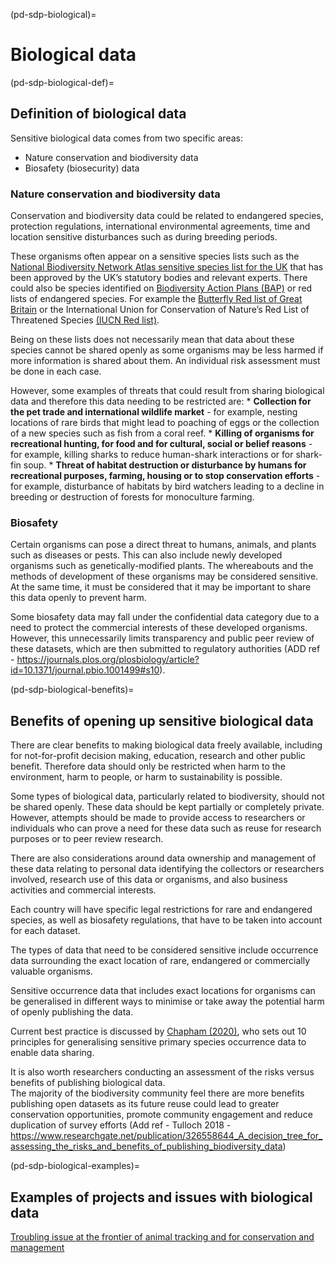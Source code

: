 (pd-sdp-biological)=
# Biological data

(pd-sdp-biological-def)=
## Definition of biological data

Sensitive biological data comes from two specific areas: 
* Nature conservation and biodiversity data
* Biosafety (biosecurity) data

### Nature conservation and biodiversity data

Conservation and biodiversity data could be related to endangered species, protection regulations, international environmental agreements, time and location sensitive disturbances such as during breeding periods.

These organisms often appear on a sensitive species lists such as the [National Biodiversity Network Atlas sensitive species list for the UK](https://docs.nbnatlas.org/sensitive-species-list/) that has been approved by the UK’s statutory bodies and relevant experts. 
There could also be species identified on [Biodiversity Action Plans (BAP)](https://jncc.gov.uk/our-work/uk-bap-priority-species/) or red lists of endangered species. 
For example the [Butterfly Red list of Great Britain](https://butterfly-conservation.org/sites/default/files/red-list.pdf) or the International Union for Conservation of Nature’s Red List of Threatened Species [(IUCN Red list)](https://www.iucnredlist.org/).

Being on these lists does not necessarily mean that data about these species cannot be shared openly as some organisms may be less harmed if more information is shared about them. 
An individual risk assessment must be done in each case.

However, some examples of threats that could result from sharing biological data and therefore this data needing to be restricted are:
        * **Collection for the pet trade and international wildlife market** - for example, nesting locations of rare birds that might lead to poaching of eggs or the collection of a new species such as fish from a coral reef.
        * **Killing of organisms for recreational hunting, for food and for cultural, social or belief reasons** - for example, killing sharks to reduce human-shark interactions or for shark-fin soup. 
        * **Threat of habitat destruction or disturbance by humans for recreational purposes, farming, housing or to stop conservation efforts** - for example, disturbance of habitats by bird watchers leading to a decline in breeding or destruction of forests for monoculture farming. 
        
### Biosafety

Certain organisms can pose a direct threat to humans, animals, and plants such as diseases or pests. 
This can also include newly developed organisms such as genetically-modified plants.
The whereabouts and the methods of development of these organisms may be considered sensitive.  At the same time, it must be considered that it may be important to share this data openly to prevent harm. 

Some biosafety data may fall under the confidential data category due to a need to protect the commercial interests of these developed organisms. 
However, this unnecessarily limits transparency and public peer review of these datasets, which are then submitted to regulatory authorities (ADD ref - https://journals.plos.org/plosbiology/article?id=10.1371/journal.pbio.1001499#s10). 

(pd-sdp-biological-benefits)=
## Benefits of opening up sensitive biological data

There are clear benefits to making biological data freely available, including for not-for-profit decision making, education, research and other public benefit. 
Therefore data should only be restricted when harm to the environment, harm to people, or harm to sustainability is possible. 

Some types of biological data, particularly related to biodiversity, should not be shared openly. 
These data should be kept partially or completely private. 
However, attempts should be made to provide access to researchers or individuals who can prove a need for these data such as reuse for research purposes or to peer review research.

There are also considerations around data ownership and management of these data relating to personal data identifying the collectors or researchers involved, research use of this data or organisms, and also business activities and commercial interests. 

Each country will have specific legal restrictions for rare and endangered species, as well as biosafety regulations, that have to be taken into account for each dataset.


The types of data that need to be considered sensitive include occurrence data surrounding the exact location of rare, endangered or commercially valuable organisms.

Sensitive occurrence data that includes exact locations for organisms can be generalised in different ways to minimise or take away the potential harm of openly publishing the data.

Current best practice is discussed by [Chapham (2020)](https://docs.gbif.org/sensitive-species-best-practices/master/en/current-best-practices-for-generalizing-sensitive-species-occurrence-data.en.pdf), who sets out 10 principles for generalising sensitive primary species occurrence data to enable data sharing.

It is also worth researchers conducting an assessment of the risks versus benefits of publishing biological data.   
The majority of the biodiversity community feel there are more benefits publishing open datasets as its future reuse could lead to greater conservation opportunities, promote community engagement and reduce duplication of survey efforts (Add ref - Tulloch 2018 - https://www.researchgate.net/publication/326558644_A_decision_tree_for_assessing_the_risks_and_benefits_of_publishing_biodiversity_data)

(pd-sdp-biological-examples)=
## Examples of projects and issues with biological data

[Troubling issue at the frontier of animal tracking and for conservation and management](https://conbio.onlinelibrary.wiley.com/doi/epdf/10.1111/cobi.12895)

